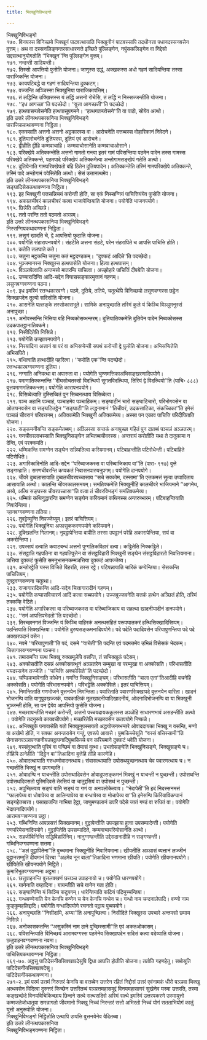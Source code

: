 ```yaml
---
title: भिक्खुनिविभङ्गो

---
```

भिक्खुनिविभङ्गो  
१७०. विनयस्स विनिच्छये भिक्खूनं पाटवत्थायाति भिक्खुनीनं पाटवस्सापि तदधीनत्ता पधानदस्सनवसेन वुत्तम्। अथ वा दस्सनलिङ्गन्तरसाधारणत्ते इच्छिते पुल्लिङ्गेन, नपुंसकलिङ्गेन वा निद्देसो सद्दसत्थानुयोगतोति ‘‘भिक्खून’’न्ति पुल्लिङ्गेन वुत्तम्।  
१७१. नन्दन्ती सादियन्ती।  
१७२. तिस्सो आपत्तियो फुसेति योजना। जाणुस्स उद्धं, अक्खकस्स अधो गहणं सादियन्तिया तस्सा पाराजिकन्ति योजना।  
१७३. कायपटिबद्धे वा गहणं सादियन्तिया दुक्कटम्।  
१७४. वज्जन्ति अञ्ञिस्सा भिक्खुनिया पाराजिकापत्तिम्।  
१७६. तं लद्धिन्ति उक्खित्तस्स यं लद्धिं अत्तनो रोचेसि, तं लद्धिं न निस्सज्जन्तीति योजना।  
१७८. ‘‘इध आगच्छा’’ति पदच्छेदो। ‘‘वुत्ता आगच्छती’’ति पदच्छेदो।  
१७९. हत्थपासप्पवेसनेति हत्थपासूपगमने। ‘‘हत्थगतप्पवेसने’’ति वा पाठो, सोयेव अत्थो।  
इति उत्तरे लीनत्थपकासनिया भिक्खुनिविभङ्गे  
पाराजिककथावण्णना निट्ठिता।  
१८०. एकस्साति अत्तनो अत्तनो अट्टकारस्स वा। आरोचनेति वत्तब्बस्स वोहारिकानं निवेदने।  
१८१. दुतियारोचनेति दुतियस्स, दुतियं एवं आरोचने।  
१८२. द्वीहीति द्वीहि कम्मवाचाहि। कम्मवाचोसानेति कम्मवाचाओसाने।  
१८३. परिक्खेपे अतिक्कन्तेति अत्तनो गामतो गन्त्वा इतरं गामं पविसन्तिया पठमेन पादेन तस्स गामस्स परिक्खेपे अतिक्कन्ते, पठमपादे परिक्खेपं अतिक्कमेत्वा अन्तोगामसङ्खेपं गतेति अत्थो।  
१८४. दुतियेनाति गामपरिक्खेपतो बहि ठितेन दुतियपादेन। अतिक्कन्तेति तस्मिं गामपरिक्खेपे अतिक्कन्ते, तस्मिं पादे अन्तोगामं पवेसितेति अत्थो। सेसं उत्तानत्थमेव।  
इति उत्तरे लीनत्थपकासनिया भिक्खुनिविभङ्गे  
सङ्घादिसेसकथावण्णना निट्ठिता।  
१९३. इह भिक्खुनी पत्तसन्निचयं करोन्ती होति, सा एकं निस्सग्गियं पाचित्तियंयेव फुसेति योजना।  
१९४. अकालचीवरं कालचीवरं कत्वा भाजापेन्तियाति योजना। पयोगेति भाजनपयोगे।  
१९५. छिन्नेति अच्छिन्ने।  
१९६. ततो परन्ति ततो पठमतो अञ्ञम्।  
इति उत्तरे लीनत्थपकासनिया भिक्खुनिविभङ्गे  
निस्सग्गियकथावण्णना निट्ठिता।  
१९९. लसुणं खादति चे, द्वे आपत्तियो फुटाति योजना।  
२००. पयोगेति संहारापनपयोगे। संहटेति अत्तना संहटे, परेन संहरापिते च आपत्ति पाचित्ति होति।  
२०१. कतेति तलघाते कते।  
२०२. जतुना मट्ठकन्ति जतुना कतं मट्ठदण्डकम्। ‘‘दुक्कटं आदिन्ने’’ति पदच्छेदो।  
२०४. भुञ्जमानस्स भिक्खुस्स हत्थपासेति योजना। हित्वा हत्थपासम्।  
२०५. विञ्ञापेत्वाति अन्तमसो मातरम्पि याचित्वा। अज्झोहारे पाचित्तिं दीपयेति योजना।  
२०६. उच्चारादिन्ति आदि-सद्देन विघाससङ्कारमुत्तानं गहणम्।  
लसुणवग्गवण्णना पठमा।  
२०९. इध इमस्मिं रत्तन्धकारवग्गे। पठमे, दुतिये, ततिये, चतुत्थेपि विनिच्छयो लसुणवग्गस्स छट्ठेन सिक्खापदेन तुल्यो सदिसोति योजना।  
२१०. आसनेति पल्लङ्के तस्सोकासभूते। सामिके अनापुच्छाति तस्मिं कुले यं किञ्चि विञ्ञुमनुस्सं अनापुच्छा।  
२११. अनोवस्सन्ति भित्तिया बहि निब्बकोसब्भन्तरम्। दुतियातिक्कमेति दुतियेन पादेन निब्बकोसस्स उदकपातट्ठानातिक्कमे।  
२१२. निसीदितेति निसिन्ने।  
२१३. पयोगेति उज्झापनपयोगे।  
२१४. निरयादिना अत्तानं वा परं वा अभिसप्पेन्ती सपथं करोन्ती द्वे फुसेति योजना। अभिसप्पितेति अभिसपिते।  
२१५. वधित्वाति हत्थादीहि पहरित्वा। ‘‘करोति एक’’न्ति पदच्छेदो।  
रत्तन्धकारवग्गवण्णना दुतिया।  
२१६. नग्गाति अनिवत्था वा अपारुता वा। पयोगेति चुण्णमत्तिकाअभिसङ्खरणादिपयोगे।  
२१७. पमाणातिक्कन्तन्ति ‘‘दीघसोचतस्सो विदत्थियो सुगतविदत्थिया, तिरियं द्वे विदत्थियो’’ति (पाचि॰ ८८८) वुत्तपमाणमतिक्कन्तम्। पयोगेति कारापनपयोगे।  
२१८. विसिब्बेत्वाति दुस्सिब्बितं पुन सिब्बनत्थाय विसिब्बेत्वा।  
२१९. पञ्च अहानि पञ्चाहं, पञ्चाहमेव पञ्चाहिकम्। सङ्घाटीनं चारो सङ्घाटिचारो, परिभोगवसेन वा ओतापनवसेन वा सङ्घटितट्ठेन ‘‘सङ्घाटी’’ति लद्धनामानं ‘‘तिचीवरं, उदकसाटिका, संकच्चिका’’ति इमेसं पञ्चन्नं चीवरानं परिवत्तनम्। अतिक्कमेति भिक्खुनी अतिक्कमेय्य। अस्सा पन एकाव पाचित्ति परिदीपिताति योजना।  
२२०. सङ्कमनीयन्ति सङ्कमेतब्बम्। अञ्ञिस्सा सन्तकं अनापुच्छा गहितं पुन दातब्बं पञ्चन्नं अञ्ञतरम्।  
२२१. गणचीवरलाभस्साति भिक्खुनिसङ्घेन लभितब्बचीवरस्स। अन्तरायं करोतीति यथा ते दातुकामा न देन्ति, एवं परक्कमति।  
२२२. धम्मिकन्ति समग्गेन सङ्घेन सन्निपतित्वा करियमानम्। पटिबाहन्तीति पटिसेधेन्ती। पटिबाहिते पटिसेधिते।  
२२३. अगारिकादिनोति आदि-सद्देन ‘‘परिब्बाजकस्स वा परिब्बाजिकाय वा’’ति (पारा॰ ९१७) वुत्ते सङ्गण्हाति। समणचीवरन्ति कप्पकतं निवासनपारुपनुपगम्। पयोगेति दानपयोगे।  
२२४. चीवरे दुब्बलासायाति दुब्बलचीवरपच्चासाय ‘‘सचे सक्कोम, दस्सामा’’ति एत्तकमत्तं सुत्वा उप्पादिताय आसायाति अत्थो। कालन्ति चीवरकालसमयम्। समतिक्कमेति भिक्खुनीहि कालचीवरे भाजियमाने ‘‘आगमेथ, अय्ये, अत्थि सङ्घस्स चीवरपच्चासा’’ति वत्वा तं चीवरविभङ्गं समतिक्कमेय्य।  
२२५. धम्मिकं कथिनुद्धारन्ति समग्गेन सङ्घेन करियमानं कथिनस्स अन्तरुब्भारम्। पटिबाहन्तियाति निवारेन्तिया।  
न्हानवग्गवण्णना ततिया।  
२२६. तुवट्टेय्युन्ति निपज्जेय्युम्। इतरं पाचित्तियम्।  
२२७. पयोगेति भिक्खुनिया अफासुककरणपयोगे करियमाने।  
२२८. दुक्खितन्ति गिलानम्। नुपट्ठापेन्तिया वापीति तस्सा उपट्ठानं परेहि अकारापेन्तिया, सयं वा अकरोन्तिया।  
२२९. उपस्सयं दत्वाति कवाटबन्धं अत्तनो पुग्गलिकविहारं दत्वा। कड्ढितेति निक्कड्ढिते।  
२३०. संसट्ठाति गहपतिना वा गहपतिपुत्तेन वा संसट्ठविहारी भिक्खुनी सङ्घेन संसट्ठविहारतो निवत्तियमाना। ञत्तिया दुक्कटं फुसेति समनुभासनकम्मञत्तिया दुक्कटं आपज्जेय्य।  
२३१. अन्तोरट्ठेति यस्स विजिते विहरति, तस्स रट्ठे। पटिपन्नायाति चारिकं कप्पेन्तिया। सेसकन्ति पाचित्तियम्।  
तुवट्टवग्गवण्णना चतुत्था।  
२३३. राजागारादिकन्ति आदि-सद्देन चित्तागारादीनं गहणम्।  
२३५. पयोगेति कप्पासविचारणं आदिं कत्वा सब्बपयोगे। उज्जवुज्जवनेति यत्तकं हत्थेन अञ्छितं होति, तस्मिं तक्कम्हि वेठिते।  
२३७. पयोगेति अगारिकस्स वा परिब्बाजकस्स वा परिब्बाजिकाय वा सहत्था खादनीयादीनं दानपयोगे।  
२३८. ‘‘समं आपत्तिपभेदतो’’ति पदच्छेदो।  
२३९. तिरच्छानगतं विज्जन्ति यं किञ्चि बाहिरकं अनत्थसंहितं परूपघातकरं हत्थिसिक्खादिसिप्पम्। पठन्तियाति सिक्खन्तिया। पयोगेति दुरुपसङ्कमनादिपयोगे। पदे पदेति पदादिवसेन परियापुणन्तिया पदे पदे अक्खरपदानं वसेन।  
२४०. नवमे ‘‘परियापुणाती’’ति पदं, दसमे ‘‘वाचेती’’ति पदन्ति एवं पदमत्तमेव उभिन्नं विसेसकं भेदकम्।  
चित्तागारवग्गवण्णना पञ्चमा।  
२४१. तमारामन्ति यत्थ भिक्खू रुक्खमूलेपि वसन्ति, तं सभिक्खुकं पदेसम्।  
२४३. अक्कोसतीति दसन्नं अक्कोसवत्थूनं अञ्ञतरेन सम्मुखा वा परम्मुखा वा अक्कोसति। परिभासतीति भयदस्सनेन तज्जेति। ‘‘पाचित्ति अक्कोसिते’’ति पदच्छेदो।  
२४४. चण्डिकभावेनाति कोधेन। गणन्ति भिक्खुनिसङ्घम्। परिभासतीति ‘‘बाला एता’’तिआदीहि वचनेहि अक्कोसति। पयोगेति परिभासनपयोगे। परिभट्ठेति अक्कोसिते। इतरं पाचित्तियम्।  
२४५. निमन्तिताति गणभोजने वुत्तनयेन निमन्तिता। पवारिताति पवारणसिक्खापदे वुत्तनयेन वारिता। खादनं भोजनम्पि वाति यागुपूवखज्जकं, यावकालिकं मूलखादनीयादिखादनीयं, ओदनादिभोजनम्पि वा या भिक्खुनी भुञ्जन्ती होति, सा पन द्वेयेव आपत्तियो फुसेति योजना।  
२४७. मच्छरायन्तीति मच्छरं करोन्ती, अत्तनो पच्चयदायककुलस्स अञ्ञेहि साधारणभावं असहन्तीति अत्थो । पयोगेति तदनुरूपे कायवचीपयोगे। मच्छरितेति मच्छरवसेन कतपयोगे निप्फन्ने।  
२४८. अभिक्खुके पनावासेति यतो भिक्खुनुपस्सयतो अद्धयोजनब्भन्तरे ओवाददायका भिक्खू न वसन्ति, मग्गो वा अखेमो होति, न सक्का अनन्तरायेन गन्तुं, एवरूपे आवासे। पुब्बकिच्चेसूति ‘‘वस्सं वसिस्सामी’’ति सेनासनपञ्ञापनपानीयउपट्ठापनादिपुब्बकिच्चे पन करियमाने दुक्कटं भवेति योजना।  
२४९. वस्संवुत्थाति पुरिमं वा पच्छिमं वा तेमासं वुत्था। उभतोसङ्घेति भिक्खुनिसङ्घे, भिक्खुसङ्घे च। तीहिपि ठानेहीति ‘‘दिट्ठेन वा’’तिआदिना वुत्तेहि तीहि कारणेहि।  
२५०. ओवादत्थायाति गरुधम्मोवादनत्थाय। संवासत्थायाति उपोसथपुच्छनत्थाय चेव पवारणत्थाय च। न गच्छतीति भिक्खुं न उपगच्छति।  
२५१. ओवादम्पि न याचन्तीति उपोसथादिवसेन ओवादूपसङ्कमनं भिक्खुं न याचन्ती न पुच्छन्ती। उपोसथन्ति उपोसथदिवसतो पुरिमदिवसे तेरसियं वा चातुद्दसियं वा उपोसथं न पुच्छन्ती।  
२५२. अपुच्छित्वाव सङ्घं वाति सङ्घं वा गणं वा अनपलोकेत्वाव। ‘‘भेदापेती’’ति इदं निदस्सनमत्तं ‘‘फालापेय्य वा धोवापेय्य वा आलिम्पापेय्य वा बन्धापेय्य वा मोचापेय्य वा’’ति इमेसम्पि किरियाविकप्पानं सङ्गहेतब्बत्ता। पसाखजन्ति नाभिया हेट्ठा, जाणुमण्डलानं उपरि पदेसे जातं गण्डं वा रुधितं वा। पयोगेति भेदापनादिपयोगे।  
आरामवग्गवण्णना छट्ठा।  
२५३. गब्भिनिन्ति आपन्नसत्तं सिक्खमानम्। वुट्ठापेन्तीति उपज्झाया हुत्वा उपसम्पादेन्ती। पयोगेति गणपरियेसनादिपयोगे। वुट्ठापितेति उपसम्पादिते, कम्मवाचापरियोसानेति अत्थो।  
२५५. सहजीविनिन्ति सद्धिविहारिनिम्। नानुग्गण्हन्तीति उद्देसदानादीहि न सङ्गण्हन्ती।  
गब्भिनिवग्गवण्णना सत्तमा।  
२५८. ‘‘अलं वुट्ठापितेना’’ति वुच्चमाना भिक्खुनीहि निवारियमाना। खीयतीति अञ्ञासं ब्यत्तानं लज्जीनं वुट्ठानसम्मुतिं दीयमानं दिस्वा ‘‘अहमेव नून बाला’’तिआदिना भणमाना खीयति। पयोगेति खीयमानपयोगे। खीयितेति खीयनपयोगे निट्ठिते।  
कुमारिभूतवग्गवण्णना अट्ठमा।  
२६०. छत्तुपाहनन्ति वुत्तलक्खणं छत्तञ्च उपाहनायो च। पयोगेति धारणपयोगे।  
२६१. यानेनाति वय्हादिना। यायन्तीति सचे यानेन गता होति।  
२६२. सङ्घाणिन्ति यं किञ्चि कटूपगम्। धारेन्तियाति कटियं पटिमुच्चन्तिया।  
२६३. गन्धवण्णेनाति येन केनचि वण्णेन च येन केनचि गन्धेन च। गन्धो नाम चन्दनालेपादि। वण्णो नाम कुङ्कुमहलिद्दादि। पयोगेति गन्धादिपयोगे रचनतो पट्ठाय पुब्बपयोगे।  
२६६. अनापुच्छाति ‘‘निसीदामि, अय्या’’ति अनापुच्छित्वा। निसीदिते भिक्खुस्स उपचारे अन्तमसो छमाय निसिन्ने।  
२६७. अनोकासकतन्ति ‘‘असुकस्मिं नाम ठाने पुच्छिस्सामी’’ति एवं अकतओकासम्।  
२६८. पविसन्तियाति विनिच्छयं आरामवग्गस्स पठमेनेव सिक्खापदेन सदिसं कत्वा वदेय्याति योजना।  
छत्तुपाहनवग्गवण्णना नवमा।  
इति उत्तरे लीनत्थपकासनिया भिक्खुनिविभङ्गे  
पाचित्तियकथावण्णना निट्ठिता।  
२६९-७०. अट्ठसु पाटिदेसनीयसिक्खापदेसुपि द्विधा आपत्ति होतीति योजना। ततोति गहणहेतु। सब्बेसूति पाटिदेसनीयसिक्खापदेसु।  
पाटिदेसनीयकथावण्णना।  
२७१-२. इमं परमं उत्तमं निरुत्तरं केनचि वा वत्तब्बेन उत्तरेन रहितं निद्दोसं उत्तरं एवंनामकं धीरो पञ्ञवा भिक्खु अत्थवसेन विदित्वा दुरुत्तरं किच्छेन उत्तरितब्बं पञ्ञत्तमहासमुद्दं विनयमहासागरं सुखेनेव यस्मा उत्तरति, तस्मा कङ्खच्छेदे विनयविचिकिच्छाय छिन्दने सत्थे सत्थसदिसे अस्मिं सत्थे इमस्मिं उत्तरपकरणे उस्मायुत्तो कम्मजतेजोधातुया समन्नागतो जीवमानो भिक्खु निच्चं निरन्तरं सत्तो अभिरतो निच्चं योगं सतताभियोगं कातुं युत्तो अनुरूपोति योजना।  
भिक्खुनिविभङ्गो निट्ठितोति एत्थापि उप्पत्ति वुत्तनयेनेव वेदितब्बा।  
इति उत्तरे लीनत्थपकासनिया  
भिक्खुनिविभङ्गवण्णना निट्ठिता।  